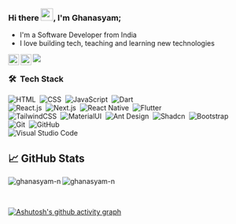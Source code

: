 ### Hi there <img src="https://media.giphy.com/media/hvRJCLFzcasrR4ia7z/giphy.gif" width="25px">, I'm Ghanasyam;

* I'm a Software Developer from India
* I love building tech, teaching and learning new technologies


<a href="https://www.linkedin.com/in/ghanasyamns/">
  <img align="left" alt="Ghanasyam's LinkedIN" width="22px" src="https://raw.githubusercontent.com/rahuldkjain/github-profile-readme-generator/master/src/images/icons/Social/linked-in-alt.svg" />
</a>
<a href="https://twitter.com/NGhanasyam66555">
  <img align="left" alt="Ghanasyam | Twitter" width="22px" src="https://raw.githubusercontent.com/rahuldkjain/github-profile-readme-generator/master/src/images/icons/Social/twitter.svg" />
</a>

![](https://visitor-badge.glitch.me/badge?page_id=ghanasyam-n.visitor-badge)

### 🛠 &nbsp;Tech Stack

![HTML](https://img.shields.io/badge/-HTML-05122A?style=flat&logo=HTML5)&nbsp;
![CSS](https://img.shields.io/badge/-CSS-05122A?style=flat&logo=CSS3&logoColor=1572B6)&nbsp;
![JavaScript](https://img.shields.io/badge/-JavaScript-05122A?style=flat&logo=javascript)&nbsp;
![Dart](https://img.shields.io/badge/-Dart-05122A?style=flat&logo=dart&logoColor=2986cc)&nbsp;
<br />
![React.js](https://img.shields.io/badge/-React.js-05122A?style=flat&logo=react)&nbsp;
![Next.js](https://img.shields.io/badge/-Next.Js-05122A?style=flat&logo=next.js&logoColor=ffffff)&nbsp;
![React Native](https://img.shields.io/badge/-React%20Native-05122A?style=flat&logo=react)&nbsp;
![Flutter](https://img.shields.io/badge/-Flutter-05122A?style=flat&logo=flutter&logoColor=ffffff)&nbsp;
<br />
![TailwindCSS](https://img.shields.io/badge/-TailwindCSS-05122A?style=flat&logo=Tailwindcss)&nbsp;
![MaterialUI](https://img.shields.io/badge/-MaterialUI-05122A?style=flat&logo=mui)&nbsp;
![Ant Design](https://img.shields.io/badge/-Ant%20Design-05122A?style=flat&logo=antdesign&logoColor=3d85c6)&nbsp;
![Shadcn](https://img.shields.io/badge/-Shadcn/ui-05122A?style=flat&logo=shadcnui&logoColor=ffffff)&nbsp;
![Bootstrap](https://img.shields.io/badge/-Bootstrap-05122A?style=flat&logo=bootstrap&logoColor=563D7C)&nbsp;
<br />
![Git](https://img.shields.io/badge/-Git-05122A?style=flat&logo=git)&nbsp;
![GitHub](https://img.shields.io/badge/-GitHub-05122A?style=flat&logo=github)&nbsp;
<br />
![Visual Studio Code](https://img.shields.io/badge/-Visual%20Studio%20Code-05122A?style=flat&logo=visual-studio-code&logoColor=007ACC)&nbsp;
## &#x1f4c8; GitHub Stats

<p align="left"><img align="left" src="https://github-readme-stats.vercel.app/api/top-langs?username=ghanasyam-n&show_icons=true&locale=en&layout=compact&theme=radical" alt="ghanasyam-n" /></p>

 
 <p><img align="center" src="https://github-readme-streak-stats.herokuapp.com/?user=ghanasyam-n&theme=radical" alt="ghanasyam-n" /></p>
 
 <br />
 
 [![Ashutosh's github activity graph](https://github-readme-activity-graph.vercel.app/graph?username=ghanasyam-n&theme=react-dark)](https://github.com/ashutosh00710/github-readme-activity-graph)
